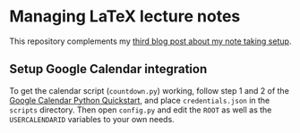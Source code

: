 # Managing LaTeX lecture notes

This repository complements my [third blog post about my note taking
setup](https://castel.dev/post/lecture-notes-3).


## Setup Google Calendar integration

To get the calendar script (`countdown.py`) working, follow step 1 and 2 of the [Google
Calendar Python Quickstart](https://developers.google.com/calendar/quickstart/python), and
place `credentials.json` in the `scripts` directory.
Then open `config.py` and edit the `ROOT` as well as the `USERCALENDARID`
variables to your own needs. 
